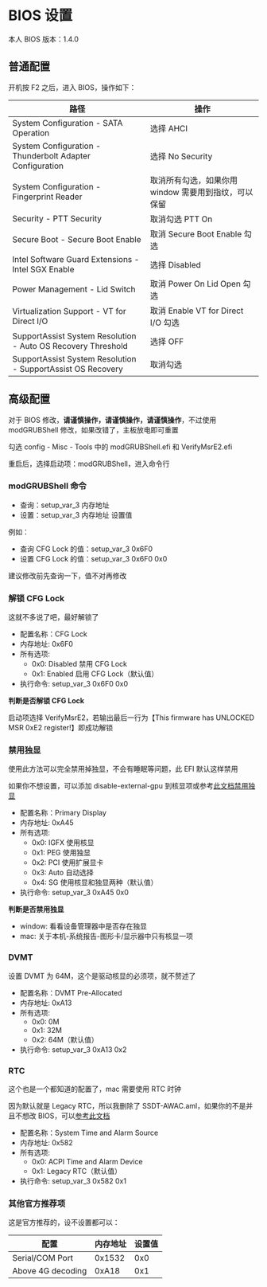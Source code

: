 # BIOS 设置

本人 BIOS 版本：1.4.0

## 普通配置

开机按 F2 之后，进入 BIOS，操作如下：

| 路径                                                         | 操作                                                 |
| ------------------------------------------------------------ | ---------------------------------------------------- |
| System Configuration - SATA Operation                        | 选择 AHCI                                            |
| System Configuration - Thunderbolt Adapter Configuration     | 选择 No Security                                     |
| System Configuration - Fingerprint Reader                    | 取消所有勾选，如果你用 window 需要用到指纹，可以保留 |
| Security - PTT Security                                      | 取消勾选 PTT On                                      |
| Secure Boot - Secure Boot Enable                             | 取消 Secure Boot Enable 勾选                         |
| Intel Software Guard Extensions - Intel SGX Enable           | 选择 Disabled                                        |
| Power Management - Lid Switch                                | 取消 Power On Lid Open 勾选                          |
| Virtualization Support - VT for Direct I/O                   | 取消 Enable VT for Direct I/O 勾选                   |
| SupportAssist System Resolution - Auto OS Recovery Threshold | 选择 OFF                                             |
| SupportAssist System Resolution - SupportAssist OS Recovery  | 取消勾选                                             |

## 高级配置

对于 BIOS 修改，**请谨慎操作，请谨慎操作，请谨慎操作**，不过使用 modGRUBShell 修改，如果改错了，主板放电即可重置

勾选 config - Misc - Tools 中的 modGRUBShell.efi 和 VerifyMsrE2.efi

重启后，选择启动项：modGRUBShell，进入命令行

### modGRUBShell 命令

- 查询：setup_var_3 内存地址
- 设置：setup_var_3 内存地址 设置值

例如：

- 查询 CFG Lock 的值：setup_var_3 0x6F0
- 设置 CFG Lock 的值：setup_var_3 0x6F0 0x0

建议修改前先查询一下，值不对再修改

### 解锁 CFG Lock

这就不多说了吧，最好解锁了

- 配置名称：CFG Lock
- 内存地址: 0x6F0
- 所有选项:
  - 0x0: Disabled 禁用 CFG Lock
  - 0x1: Enabled 启用 CFG Lock（默认值）
- 执行命令: setup_var_3 0x6F0 0x0

**判断是否解锁 CFG Lock**

启动项选择 VerifyMsrE2，若输出最后一行为【This firmware has UNLOCKED MSR 0xE2 register!】即成功解锁

### 禁用独显

使用此方法可以完全禁用掉独显，不会有睡眠等问题，此 EFI 默认这样禁用

如果你不想设置，可以添加 disable-external-gpu 到核显项或参考[此文档禁用独显](https://dortania.github.io/Getting-Started-With-ACPI/Laptops/laptop-disable.html)

- 配置名称：Primary Display
- 内存地址: 0xA45
- 所有选项:
  - 0x0: IGFX 使用核显
  - 0x1: PEG 使用独显
  - 0x2: PCI 使用扩展显卡
  - 0x3: Auto 自动选择
  - 0x4: SG 使用核显和独显两种（默认值）
- 执行命令: setup_var_3 0xA45 0x0

**判断是否禁用独显**

- window: 看看设备管理器中是否存在独显
- mac: 关于本机-系统报告-图形卡/显示器中只有核显一项

### DVMT

设置 DVMT 为 64M，这个是驱动核显的必须项，就不赘述了

- 配置名称：DVMT Pre-Allocated
- 内存地址: 0xA13
- 所有选项:
  - 0x0: 0M
  - 0x1: 32M
  - 0x2: 64M（默认值）
- 执行命令: setup_var_3 0xA13 0x2

### RTC

这个也是一个都知道的配置了，mac 需要使用 RTC 时钟

因为默认就是 Legacy RTC，所以我删除了 SSDT-AWAC.aml，如果你的不是并且不想改 BIOS，可以[参考此文档](https://dortania.github.io/Getting-Started-With-ACPI/Universal/awac.html)

- 配置名称：System Time and Alarm Source
- 内存地址: 0x582
- 所有选项:
  - 0x0: ACPI Time and Alarm Device
  - 0x1: Legacy RTC（默认值）
- 执行命令: setup_var_3 0x582 0x1

### 其他官方推荐项

这是官方推荐的，设不设置都可以：

| 配置              | 内存地址 | 设置值 |
| ----------------- | -------- | ------ |
| Serial/COM Port   | 0x1532   | 0x0    |
| Above 4G decoding | 0xA18    | 0x1    |

